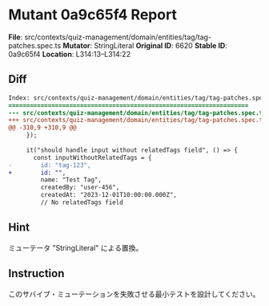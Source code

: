 # Mutant 0a9c65f4 Report

**File**: src/contexts/quiz-management/domain/entities/tag/tag-patches.spec.ts
**Mutator**: StringLiteral
**Original ID**: 6620
**Stable ID**: 0a9c65f4
**Location**: L314:13–L314:22

## Diff

```diff
Index: src/contexts/quiz-management/domain/entities/tag/tag-patches.spec.ts
===================================================================
--- src/contexts/quiz-management/domain/entities/tag/tag-patches.spec.ts	original
+++ src/contexts/quiz-management/domain/entities/tag/tag-patches.spec.ts	mutated #6620
@@ -310,9 +310,9 @@
     });
 
     it("should handle input without relatedTags field", () => {
       const inputWithoutRelatedTags = {
-        id: "tag-123",
+        id: "",
         name: "Test Tag",
         createdBy: "user-456",
         createdAt: "2023-12-01T10:00:00.000Z",
         // No relatedTags field
```

## Hint

ミューテータ "StringLiteral" による置換。

## Instruction

このサバイブ・ミューテーションを失敗させる最小テストを設計してください。
